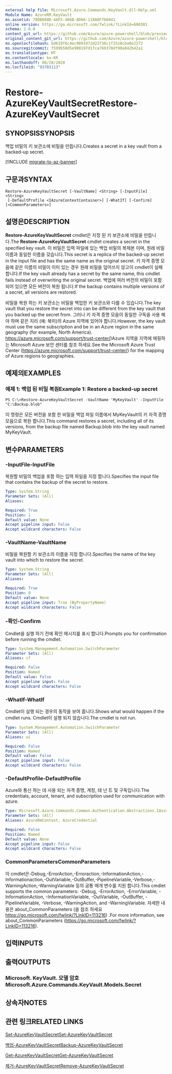 ```yaml
---
external help file: Microsoft.Azure.Commands.KeyVault.dll-Help.xml
Module Name: AzureRM.KeyVault
ms.assetid: 70DB088D-4AF5-406B-8D66-118A0F766041
online version: https://go.microsoft.com/fwlink/?LinkId=690301
schema: 2.0.0
content_git_url: https://github.com/Azure/azure-powershell/blob/preview/src/ResourceManager/KeyVault/Commands.KeyVault/help/Restore-AzureKeyVaultSecret.md
original_content_git_url: https://github.com/Azure/azure-powershell/blob/preview/src/ResourceManager/KeyVault/Commands.KeyVault/help/Restore-AzureKeyVaultSecret.md
ms.openlocfilehash: bd619f6c4ec9891972d23738c1f2510cba0e2272
ms.sourcegitcommit: f599b50d5e980197d1fca769378df90a842b42a1
ms.translationtype: MT
ms.contentlocale: ko-KR
ms.lasthandoff: 08/20/2020
ms.locfileid: "93703113"
---
```

# <span data-ttu-id="8bf33-101">Restore-AzureKeyVaultSecret</span><span class="sxs-lookup"><span data-stu-id="8bf33-101">Restore-AzureKeyVaultSecret</span></span>

## <span data-ttu-id="8bf33-102">SYNOPSIS</span><span class="sxs-lookup"><span data-stu-id="8bf33-102">SYNOPSIS</span></span>
<span data-ttu-id="8bf33-103">백업 비밀의 키 보관소에 비밀을 만듭니다.</span><span class="sxs-lookup"><span data-stu-id="8bf33-103">Creates a secret in a key vault from a backed-up secret.</span></span>

[!INCLUDE [migrate-to-az-banner](../../includes/migrate-to-az-banner.md)]

## <span data-ttu-id="8bf33-104">구문과</span><span class="sxs-lookup"><span data-stu-id="8bf33-104">SYNTAX</span></span>

```
Restore-AzureKeyVaultSecret [-VaultName] <String> [-InputFile] <String>
 [-DefaultProfile <IAzureContextContainer>] [-WhatIf] [-Confirm] [<CommonParameters>]
```

## <span data-ttu-id="8bf33-105">설명은</span><span class="sxs-lookup"><span data-stu-id="8bf33-105">DESCRIPTION</span></span>
<span data-ttu-id="8bf33-106">**Restore-AzureKeyVaultSecret** cmdlet은 지정 된 키 보관소에 비밀을 만듭니다.</span><span class="sxs-lookup"><span data-stu-id="8bf33-106">The **Restore-AzureKeyVaultSecret** cmdlet creates a secret in the specified key vault.</span></span>
<span data-ttu-id="8bf33-107">이 비밀은 입력 파일에 있는 백업 비밀의 복제본 이며, 원래 비밀 이름과 동일한 이름을 갖습니다.</span><span class="sxs-lookup"><span data-stu-id="8bf33-107">This secret is a replica of the backed-up secret in the input file and has the same name as the original secret.</span></span>
<span data-ttu-id="8bf33-108">키 자격 증명 모음에 같은 이름의 비밀이 이미 있는 경우 원래 비밀을 덮어쓰지 않고이 cmdlet이 실패 합니다.</span><span class="sxs-lookup"><span data-stu-id="8bf33-108">If the key vault already has a secret by the same name, this cmdlet fails instead of overwriting the original secret.</span></span>
<span data-ttu-id="8bf33-109">백업에 여러 버전의 비밀이 포함 되어 있으면 모든 버전이 복원 됩니다.</span><span class="sxs-lookup"><span data-stu-id="8bf33-109">If the backup contains multiple versions of a secret, all versions are restored.</span></span>

<span data-ttu-id="8bf33-110">비밀을 복원 하는 키 보관소는 비밀을 백업한 키 보관소와 다를 수 있습니다.</span><span class="sxs-lookup"><span data-stu-id="8bf33-110">The key vault that you restore the secret into can be different from the key vault that you backed up the secret from.</span></span>
<span data-ttu-id="8bf33-111">그러나 키 자격 증명 모음이 동일한 구독을 사용 해야 하며 같은 지리 (예: 북미)의 Azure 지역에 있어야 합니다.</span><span class="sxs-lookup"><span data-stu-id="8bf33-111">However, the key vault must use the same subscription and be in an Azure region in the same geography (for example, North America).</span></span>
<span data-ttu-id="8bf33-112"> https://azure.microsoft.com/support/trust-center/)Azure 지역을 지역에 매핑하는 Microsoft Azure 보안 센터를 참조 하세요.</span><span class="sxs-lookup"><span data-stu-id="8bf33-112">See the Microsoft Azure Trust Center (https://azure.microsoft.com/support/trust-center/) for the mapping of Azure regions to geographies.</span></span>

## <span data-ttu-id="8bf33-113">예제의</span><span class="sxs-lookup"><span data-stu-id="8bf33-113">EXAMPLES</span></span>

### <span data-ttu-id="8bf33-114">예제 1: 백업 된 비밀 복원</span><span class="sxs-lookup"><span data-stu-id="8bf33-114">Example 1: Restore a backed-up secret</span></span>
```
PS C:\>Restore-AzureKeyVaultSecret -VaultName 'MyKeyVault' -InputFile "C:\Backup.blob"
```

<span data-ttu-id="8bf33-115">이 명령은 모든 버전을 포함 한 비밀을 백업 파일 이름에서 MyKeyVault의 키 자격 증명 모음으로 복원 합니다.</span><span class="sxs-lookup"><span data-stu-id="8bf33-115">This command restores a secret, including all of its versions, from the backup file named Backup.blob into the key vault named MyKeyVault.</span></span>

## <span data-ttu-id="8bf33-116">변수</span><span class="sxs-lookup"><span data-stu-id="8bf33-116">PARAMETERS</span></span>

### <span data-ttu-id="8bf33-117">-InputFile</span><span class="sxs-lookup"><span data-stu-id="8bf33-117">-InputFile</span></span>
<span data-ttu-id="8bf33-118">복원할 비밀의 백업을 포함 하는 입력 파일을 지정 합니다.</span><span class="sxs-lookup"><span data-stu-id="8bf33-118">Specifies the input file that contains the backup of the secret to restore.</span></span>

```yaml
Type: System.String
Parameter Sets: (All)
Aliases: 

Required: True
Position: 1
Default value: None
Accept pipeline input: False
Accept wildcard characters: False
```

### <span data-ttu-id="8bf33-119">-VaultName</span><span class="sxs-lookup"><span data-stu-id="8bf33-119">-VaultName</span></span>
<span data-ttu-id="8bf33-120">비밀을 복원할 키 보관소의 이름을 지정 합니다.</span><span class="sxs-lookup"><span data-stu-id="8bf33-120">Specifies the name of the key vault into which to restore the secret.</span></span>

```yaml
Type: System.String
Parameter Sets: (All)
Aliases: 

Required: True
Position: 0
Default value: None
Accept pipeline input: True (ByPropertyName)
Accept wildcard characters: False
```

### <span data-ttu-id="8bf33-121">-확인</span><span class="sxs-lookup"><span data-stu-id="8bf33-121">-Confirm</span></span>
<span data-ttu-id="8bf33-122">Cmdlet을 실행 하기 전에 확인 메시지를 표시 합니다.</span><span class="sxs-lookup"><span data-stu-id="8bf33-122">Prompts you for confirmation before running the cmdlet.</span></span>

```yaml
Type: System.Management.Automation.SwitchParameter
Parameter Sets: (All)
Aliases: cf

Required: False
Position: Named
Default value: False
Accept pipeline input: False
Accept wildcard characters: False
```

### <span data-ttu-id="8bf33-123">-WhatIf</span><span class="sxs-lookup"><span data-stu-id="8bf33-123">-WhatIf</span></span>
<span data-ttu-id="8bf33-124">Cmdlet이 실행 되는 경우의 동작을 보여 줍니다.</span><span class="sxs-lookup"><span data-stu-id="8bf33-124">Shows what would happen if the cmdlet runs.</span></span>
<span data-ttu-id="8bf33-125">Cmdlet이 실행 되지 않습니다.</span><span class="sxs-lookup"><span data-stu-id="8bf33-125">The cmdlet is not run.</span></span>

```yaml
Type: System.Management.Automation.SwitchParameter
Parameter Sets: (All)
Aliases: wi

Required: False
Position: Named
Default value: False
Accept pipeline input: False
Accept wildcard characters: False
```

### <span data-ttu-id="8bf33-126">-DefaultProfile</span><span class="sxs-lookup"><span data-stu-id="8bf33-126">-DefaultProfile</span></span>
<span data-ttu-id="8bf33-127">Azure와 통신 하는 데 사용 되는 자격 증명, 계정, 테 넌 트 및 구독입니다.</span><span class="sxs-lookup"><span data-stu-id="8bf33-127">The credentials, account, tenant, and subscription used for communication with azure.</span></span>

```yaml
Type: Microsoft.Azure.Commands.Common.Authentication.Abstractions.IAzureContextContainer
Parameter Sets: (All)
Aliases: AzureRmContext, AzureCredential

Required: False
Position: Named
Default value: None
Accept pipeline input: False
Accept wildcard characters: False
```

### <span data-ttu-id="8bf33-128">CommonParameters</span><span class="sxs-lookup"><span data-stu-id="8bf33-128">CommonParameters</span></span>
<span data-ttu-id="8bf33-129">이 cmdlet은-Debug,-ErrorAction,-Erroraction,-InformationAction,-Informationaction,-OutVariable,-OutBuffer,-PipelineVariable,-Verbose,-WarningAction,-WarningVariable 등의 공통 매개 변수를 지원 합니다.</span><span class="sxs-lookup"><span data-stu-id="8bf33-129">This cmdlet supports the common parameters: -Debug, -ErrorAction, -ErrorVariable, -InformationAction, -InformationVariable, -OutVariable, -OutBuffer, -PipelineVariable, -Verbose, -WarningAction, and -WarningVariable.</span></span> <span data-ttu-id="8bf33-130">자세한 내용은 about_CommonParameters (을 참조 하세요 https://go.microsoft.com/fwlink/?LinkID=113216) .</span><span class="sxs-lookup"><span data-stu-id="8bf33-130">For more information, see about_CommonParameters (https://go.microsoft.com/fwlink/?LinkID=113216).</span></span>

## <span data-ttu-id="8bf33-131">입력</span><span class="sxs-lookup"><span data-stu-id="8bf33-131">INPUTS</span></span>

## <span data-ttu-id="8bf33-132">출력</span><span class="sxs-lookup"><span data-stu-id="8bf33-132">OUTPUTS</span></span>

### <span data-ttu-id="8bf33-133">Microsoft. KeyVault. 모델 암호</span><span class="sxs-lookup"><span data-stu-id="8bf33-133">Microsoft.Azure.Commands.KeyVault.Models.Secret</span></span>

## <span data-ttu-id="8bf33-134">상속자</span><span class="sxs-lookup"><span data-stu-id="8bf33-134">NOTES</span></span>

## <span data-ttu-id="8bf33-135">관련 링크</span><span class="sxs-lookup"><span data-stu-id="8bf33-135">RELATED LINKS</span></span>

[<span data-ttu-id="8bf33-136">Set-AzureKeyVaultSecret</span><span class="sxs-lookup"><span data-stu-id="8bf33-136">Set-AzureKeyVaultSecret</span></span>](./Set-AzureKeyVaultSecret.md)

[<span data-ttu-id="8bf33-137">백업-AzureKeyVaultSecret</span><span class="sxs-lookup"><span data-stu-id="8bf33-137">Backup-AzureKeyVaultSecret</span></span>](./Backup-AzureKeyVaultSecret.md)

[<span data-ttu-id="8bf33-138">Get-AzureKeyVaultSecret</span><span class="sxs-lookup"><span data-stu-id="8bf33-138">Get-AzureKeyVaultSecret</span></span>](./Get-AzureKeyVaultSecret.md)

[<span data-ttu-id="8bf33-139">제거-AzureKeyVaultSecret</span><span class="sxs-lookup"><span data-stu-id="8bf33-139">Remove-AzureKeyVaultSecret</span></span>](./Remove-AzureKeyVaultSecret.md)


